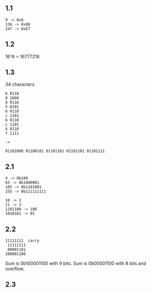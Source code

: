 ## 1.1
```
9 -> 0x9
136 -> 0x88
247 -> 0xE7
```

## 1.2
16^6 = 16777216

## 1.3 
34 characters

```
6 0110
8 1000
6 0110
5 0101
6 0110
c 1101
6 0110
c 1101
6 0110
f 1111

->

01101000 01100101 01101101 01101101 01101111
```

## 2.1
```
4 -> 0b100
65 -> 0b1000001
105 -> 0b1101001
255 -> 0b111111111
```
```
10 -> 2
11 -> 3
1101100 -> 108
1010101 -> 85
```

## 2.2
```
11111111  carry
 11111111
 00001101
100001100
```

Sum is 0b100001100 with 9 bits. Sum is 0b00001100 with 8 bits and overflow.

## 2.3

